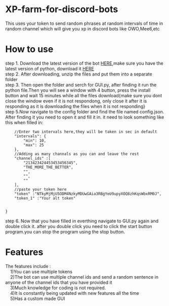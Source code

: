 
# XP-farm-for-discord-bots
This uses your token to send random phrases at random intervals of time in random channel which will give you xp in discord bots like OWO,Mee6,etc

# How to use
step 1. Download the latest version of the bot [HERE](https://github.com/VihaanReddyM/XP-farm-for-discord-bots/releases),make sure you have the latest version of python, download it [HERE](https://www.python.org/downloads/)   
step 2. After downloading, unzip the files and put them into a separate folder  
step 3. Then open the folder and serch for GUI.py, after finding it run the python file.Then you will see a window with 4 button, press the install button and wait 15 minutes while all the files download{make sure you dont close the window even if it is not respondong, only close it after it is responding as it is downloading the files when it is not responding}     
step 5.Now navigate to the config folder and find the file named config.json. After finding it you need to open it and fill it in. it need to look something like this when filled in:   
```{
    //Enter two intervals here,they will be taken in sec in default
    "intervals": {
        "min": 10,
        "max": 25
    },
    //Adding as many channals as you can and leave the rest
    "channel_ids" :[
        "213423424453453456345",
        "THE_MORE_THE_BETTER",
        "",
        "",
        ""
    ],
    //paste your token here
    "token" :"NTkyMjMjU5ODM4NzkyMDUwGAia3RBgYeU9upyXOQ8zhKqsWbxRM0J",
    "token_1" :"Your alt token"


}
```
step 6. Now that you have filled in everthing navigate to GUI.py again and double click it. after  you double click you need to click the start button program.you can stop the program using the stop button.

# Features
The features include :   
&nbsp;&nbsp;&nbsp;&nbsp;1)You can use multiple tokens   
&nbsp;&nbsp;&nbsp;&nbsp;2)The bot can use multiple channel ids and send a random sentence in anyone of the channel ids that you have provided it   
&nbsp;&nbsp;&nbsp;&nbsp;3)Much knowledge for coding is not required.   
&nbsp;&nbsp;&nbsp;&nbsp;4)It is constantly being updated with new features all the time   
&nbsp;&nbsp;&nbsp;&nbsp;5)Has a custom made GUI

